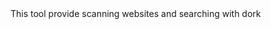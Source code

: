 <html>
<head>
    <meta charset="UTF-8" />
</head>
<body style="texte-align:center;">
This tool provide scanning websites and searching with dork

</body>
</html>
